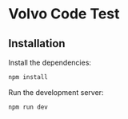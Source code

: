 # Volvo Code Test

## Installation

Install the dependencies:

```bash
npm install
```


Run the development server:

```bash
npm run dev
```